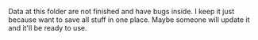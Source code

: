 Data at this folder are not finished and have bugs inside.
I keep it just because want to save all stuff in one place.
Maybe someone will update it and it'll be ready to use.
